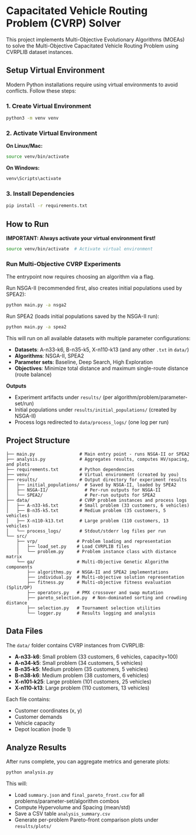 # Capacitated Vehicle Routing Problem (CVRP) Solver

This project implements Multi-Objective Evolutionary Algorithms (MOEAs) to solve the Multi-Objective Capacitated Vehicle Routing Problem using CVRPLIB dataset instances.

## Setup Virtual Environment

Modern Python installations require using virtual environments to avoid conflicts. Follow these steps:

### 1. Create Virtual Environment

```bash
python3 -m venv venv
```

### 2. Activate Virtual Environment

**On Linux/Mac:**
```bash
source venv/bin/activate
```

**On Windows:**
```bash
venv\Scripts\activate
```

### 3. Install Dependencies

```bash
pip install -r requirements.txt
```


## How to Run

**IMPORTANT: Always activate your virtual environment first!**

```bash
source venv/bin/activate  # Activate virtual environment
```

### Run Multi-Objective CVRP Experiments

The entrypoint now requires choosing an algorithm via a flag.

Run NSGA-II (recommended first, also creates initial populations used by SPEA2):
```bash
python main.py -a nsga2
```

Run SPEA2 (loads initial populations saved by the NSGA-II run):
```bash
python main.py -a spea2
```

This will run on all available datasets with multiple parameter configurations:
- **Datasets**: A-n33-k6, B-n35-k5, X-n110-k13 (and any other `.txt` in `data/`)
- **Algorithms**: NSGA-II, SPEA2
- **Parameter sets**: Baseline, Deep Search, High Exploration
- **Objectives**: Minimize total distance and maximum single-route distance (route balance)

**Outputs**
- Experiment artifacts under `results/` (per algorithm/problem/parameter-set/run)
- Initial populations under `results/initial_populations/` (created by NSGA-II)
- Process logs redirected to `data/process_logs/` (one log per run)




## Project Structure

```
├── main.py                 # Main entry point - runs NSGA-II or SPEA2
├── analysis.py             # Aggregates results, computes HV/spacing, and plots
├── requirements.txt        # Python dependencies
├── venv/                   # Virtual environment (created by you)
├── results/                # Output directory for experiment results
│   ├── initial_populations/  # Saved by NSGA-II, loaded by SPEA2
│   ├── NSGA-II/              # Per-run outputs for NSGA-II
│   └── SPEA2/                # Per-run outputs for SPEA2
├── data/                   # CVRP problem instances and process logs
│   ├── A-n33-k6.txt        # Small problem (33 customers, 6 vehicles)
│   ├── B-n35-k5.txt        # Medium problem (35 customers, 5 vehicles)
│   ├── X-n110-k13.txt      # Large problem (110 customers, 13 vehicles)
│   └── process_logs/       # Stdout/stderr log files per run
└── src/
    ├── vrp/               # Problem loading and representation
    │   ├── load_set.py    # Load CVRPLIB files
    │   └── problem.py     # Problem instance class with distance matrix
    └── ga/                # Multi-Objective Genetic Algorithm components
        ├── algorithms.py  # NSGA-II and SPEA2 implementations
        ├── individual.py  # Multi-objective solution representation
        ├── fitness.py     # Multi-objective fitness evaluation (Split/DP)
        ├── operators.py   # PMX crossover and swap mutation
        ├── pareto_selection.py  # Non-dominated sorting and crowding distance
        ├── selection.py   # Tournament selection utilities
        └── logger.py      # Results logging and analysis
```

## Data Files

The `data/` folder contains CVRP instances from CVRPLIB:
- **A-n33-k6**: Small problem (33 customers, 6 vehicles, capacity=100)
- **A-n34-k5**: Small problem (34 customers, 5 vehicles)
- **B-n35-k5**: Medium problem (35 customers, 5 vehicles) 
- **B-n38-k6**: Medium problem (38 customers, 6 vehicles)
- **X-n101-k25**: Large problem (101 customers, 25 vehicles)
- **X-n110-k13**: Large problem (110 customers, 13 vehicles)

Each file contains:
- Customer coordinates (x, y)
- Customer demands 
- Vehicle capacity
- Depot location (node 1)


## Analyze Results

After runs complete, you can aggregate metrics and generate plots:

```bash
python analysis.py
```

This will:
- Load `summary.json` and `final_pareto_front.csv` for all problems/parameter-set/algorithm combos
- Compute Hypervolume and Spacing (mean/std)
- Save a CSV table `analysis_summary.csv`
- Generate per-problem Pareto-front comparison plots under `results/plots/`

